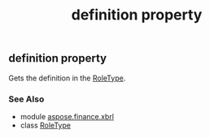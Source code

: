 ﻿---
title: definition property
second_title: Aspose.Finance for Python via .NET API References
description: 
type: docs
weight: 30
url: /python-net/aspose.finance.xbrl/roletype/definition/
is_root: false
---

## definition property


Gets the definition in the [RoleType](/finance/python-net/aspose.finance.xbrl/roletype).

### See Also
* module [aspose.finance.xbrl](../../)
* class [RoleType](/finance/python-net/aspose.finance.xbrl/roletype)
